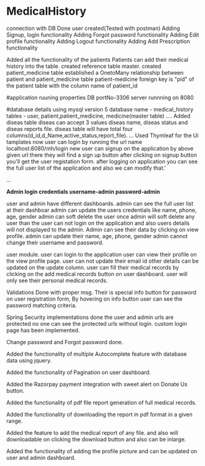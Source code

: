 
# MedicalHistory

connection with DB Done
user created(Tested with postman) 
Adding Signup, login functionality
Adding Forgot password functionality
Adding Edit profile functionality
Adding Logout functionality
Adding Add Prescription functionality


Added all the functionality of the patients 
Patients can add their medical history into the table.
created reference table master.
created patient_medicine table
established a OnetoMany relationship between patient and patient_medicine table
patient-medicine foreign key is "pid" of the patient table with the column name of patient_id

#application ruuning properties
DB portNo-3306
server runnning on 8080

#database details
using mysql version 5
database name - medical_history
tables - user, patient,patient_medicine, medicine(master table)
....
Added diseas table
diseas can accept 3 values diseas name, diseas status and diseas reports file.
diseas table will have total four columns(d_id,d_Name,active_status,report_file).
...
Used Thymleaf for the Ui tamplates
now user can login by running the url name localhost:8080/mh/login
new user can signup on the application by above given url there they will find a sign up button 
after clicking on signup button you'll get the user registation form.
after logging on application you can see the full user list of the application and also we can modify that.'

...

**Admin login credentials
username-admin
password-admin**

user and admin have different dashboards.
admin can see the full user list at their dashboar
admin can update the users credentials like name, phone, age, gender
admin can soft delete the user
once admin will soft delete any user than the user can not login on the application and also users details will not displayed to the admin.
Admin can see their data by clicking on view profile.
admin can update their name, age, phone, gender 
admin cannot change their username and password.

user module.
user can login to the application
user can view their profile on the view profile page.
user can not update their email id other details can be updated on the update column.
user can fill their medical records by clicking on the add medical records button on user dashboard.
user will only see their personal medical records.

Validations Done with proper msg.
Their is special info button for password on user registration form, By hovering on info button user can see the password matching criteria.

Spring Security implementations done
the user and admin urls are protected no one can see the protected urls without login.
custom login page has been implemented.

Change password and Forgot password done.

Added the functionality of multiple Autocomplete feature with database data using jquery.

Added the functionality of Pagination on user dashboard.

Added the Razorpay payment integration with sweet alert on Donate Us button.

Added the functionality of pdf file report generation of full medical records.

Added the functionality of downloading the report in pdf format in a given range.

Added the feature to add the medical report of any file. and also will downloadable on clicking the download button and also can be inlarge.

Added the functionality of adding the profile picture and can be updated on user and admin dashboard. 